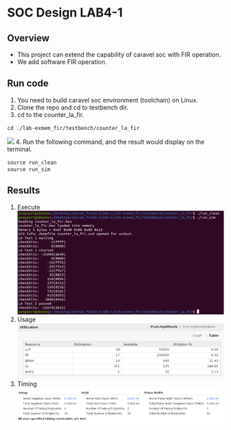 # SOC Design LAB4-1

## Overview
- This project can extend the capability of caravel soc with FIR operation.
- We add software FIR operation.
## Run code 
1. You need to build caravel soc environment (toolchain) on Linux.
2. Clone the repo and cd to testbench dir.
3. cd to the counter_la_fir.
```
cd ./lab-exmem_fir/testbench/counter_la_fir
```
![](image/tree.png) 
4. Run the following command, and the result would display on the terminal.
```
source run_clean
source run_sim
```

## Results
1. Execute
![](image/execute.png)
2. Usage
![](image/usage.png)
2. Timing
![](image/timing.png)
